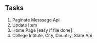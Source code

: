 ## Tasks
1. Paginate Messsage Api
2. Update Item
3. Home Page [easy if file done]
4. College Intitute, City, Country, State Api
